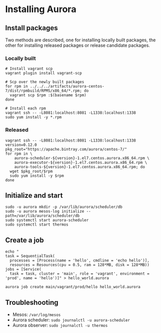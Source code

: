 # Installing Aurora

## Install packages

Two methods are described, one for installing locally built packages, the other
for installing released packages or release candidate packages.

### Locally built

    # Install vagrant scp
    vagrant plugin install vagrant-scp

    # Scp over the newly built packages
    for rpm in ../../../artifacts/aurora-centos-7/dist/rpmbuild/RPMS/x86_64/*.rpm; do
      vagrant scp $rpm :$(basename $rpm)
    done

    # Install each rpm
    vagrant ssh -- -L8081:localhost:8081 -L1338:localhost:1338
    sudo yum install -y *.rpm

### Released

    vagrant ssh -- -L8081:localhost:8081 -L1338:localhost:1338
    version=0.12.0
    pkg_root="https://apache.bintray.com/aurora/centos-7/"
    for rpm in \
        aurora-scheduler-${version}-1.el7.centos.aurora.x86_64.rpm \
        aurora-executor-${version}-1.el7.centos.aurora.x86_64.rpm \
        aurora-tools-${version}-1.el7.centos.aurora.x86_64.rpm; do
      wget $pkg_root/$rpm
      sudo yum install -y $rpm
    done

## Initialize and start


    sudo -u aurora mkdir -p /var/lib/aurora/scheduler/db
    sudo -u aurora mesos-log initialize --path=/var/lib/aurora/scheduler/db
    sudo systemctl start aurora-scheduler
    sudo systemctl start thermos

## Create a job

    echo "
    task = SequentialTask(
      processes = [Process(name = 'hello', cmdline = 'echo hello')],
      resources = Resources(cpu = 0.5, ram = 128*MB, disk = 128*MB))
    jobs = [Service(
      task = task, cluster = 'main', role = 'vagrant', environment = 'prod', name = 'hello')]" > hello_world.aurora

    aurora job create main/vagrant/prod/hello hello_world.aurora

## Troubleshooting

* Mesos: `/var/log/mesos`
* Aurora scheduler: `sudo journalctl -u aurora-scheduler`
* Aurora observer: `sudo journalctl -u thermos`
